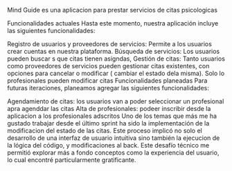 
Mind Guide es una aplicacion para prestar servicios de citas psicologicas

Funcionalidades actuales
Hasta este momento, nuestra aplicación incluye las siguientes funcionalidades:

Registro de usuarios y proveedores de servicios: Permite a los usuarios crear cuentas en nuestra plataforma.
Búsqueda de servicios: Los usuarios pueden buscar s que citas tienen asigndas, 
Gestión de citas: Tanto usuarios como proveedores de servicios pueden gestionar citas existentes, con opciones para cancelar o modificar ( cambiar el estado dela misma). Solo lo profesionales pueden modificar citas
Funcionalidades planeadas
Para futuras iteraciones, planeamos agregar las siguientes funcionalidades:


Agendamiento de citas: los usuarios van a poder seleccionar un profesional apra agenddar las citas
Alta de profesionales: podeer inscribir desde la aplicacion a los profesionales adscritos
Uno de los temas que más me ha gustado trabajar desde el último sprint ha sido la implementación de la modificacion del estado de las citas. Este proceso implicó no solo el desarrollo de una interfaz de usuario intuitiva sino también la ejecucion de la lógica del código, y modificaciones al back. Este desafío técnico me permitió explorar más a fondo conceptos como la experiencia del usuario, lo cual encontré particularmente gratificante.
